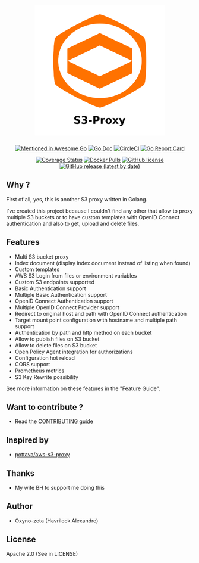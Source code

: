 <h1 align="center"><img width="350" height="350" src="https://raw.githubusercontent.com/oxyno-zeta/s3-proxy/master/docs/logo/logo.png" /></h1>

<p align="center">
  <a href="https://github.com/avelino/awesome-go" rel="noopener noreferer" target="_blank"><img src="https://awesome.re/mentioned-badge.svg" alt="Mentioned in Awesome Go" /></a>
  <a href="http://godoc.org/github.com/oxyno-zeta/s3-proxy" rel="noopener noreferer" target="_blank"><img src="https://img.shields.io/badge/godoc-reference-blue.svg" alt="Go Doc" /></a>
  <a href="https://circleci.com/gh/oxyno-zeta/s3-proxy" rel="noopener noreferer" target="_blank"><img src="https://circleci.com/gh/oxyno-zeta/s3-proxy.svg?style=svg" alt="CircleCI" /></a>
  <a href="https://goreportcard.com/report/github.com/oxyno-zeta/s3-proxy" rel="noopener noreferer" target="_blank"><img src="https://goreportcard.com/badge/github.com/oxyno-zeta/s3-proxy" alt="Go Report Card" /></a>
</p>
<p align="center">
  <a href="https://coveralls.io/github/oxyno-zeta/s3-proxy?branch=master" rel="noopener noreferer" target="_blank"><img src="https://coveralls.io/repos/github/oxyno-zeta/s3-proxy/badge.svg?branch=master" alt="Coverage Status" /></a>
  <a href="https://hub.docker.com/r/oxynozeta/s3-proxy" rel="noopener noreferer" target="_blank"><img src="https://img.shields.io/docker/pulls/oxynozeta/s3-proxy.svg" alt="Docker Pulls" /></a>
  <a href="https://github.com/oxyno-zeta/s3-proxy/blob/master/LICENSE" rel="noopener noreferer" target="_blank"><img src="https://img.shields.io/github/license/oxyno-zeta/s3-proxy" alt="GitHub license" /></a>
  <a href="https://github.com/oxyno-zeta/s3-proxy/releases" rel="noopener noreferer" target="_blank"><img src="https://img.shields.io/github/v/release/oxyno-zeta/s3-proxy" alt="GitHub release (latest by date)" /></a>
</p>

## Why ?

First of all, yes, this is another S3 proxy written in Golang.

I've created this project because I couldn't find any other that allow to proxy multiple S3 buckets or to have custom templates with OpenID Connect authentication and also to get, upload and delete files.

## Features

- Multi S3 bucket proxy
- Index document (display index document instead of listing when found)
- Custom templates
- AWS S3 Login from files or environment variables
- Custom S3 endpoints supported
- Basic Authentication support
- Multiple Basic Authentication support
- OpenID Connect Authentication support
- Multiple OpenID Connect Provider support
- Redirect to original host and path with OpenID Connect authentication
- Target mount point configuration with hostname and multiple path support
- Authentication by path and http method on each bucket
- Allow to publish files on S3 bucket
- Allow to delete files on S3 bucket
- Open Policy Agent integration for authorizations
- Configuration hot reload
- CORS support
- Prometheus metrics
- S3 Key Rewrite possibility

See more information on these features in the "Feature Guide".

## Want to contribute ?

- Read the [CONTRIBUTING guide](./CONTRIBUTING.md)

## Inspired by

- [pottava/aws-s3-proxy](https://github.com/pottava/aws-s3-proxy)

## Thanks

- My wife BH to support me doing this

## Author

- Oxyno-zeta (Havrileck Alexandre)

## License

Apache 2.0 (See in LICENSE)
